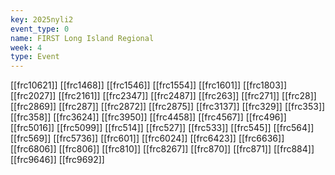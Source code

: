 ```yaml
---
key: 2025nyli2
event_type: 0
name: FIRST Long Island Regional
week: 4
type: Event
---
```

[[frc10621]]
[[frc1468]]
[[frc1546]]
[[frc1554]]
[[frc1601]]
[[frc1803]]
[[frc2027]]
[[frc2161]]
[[frc2347]]
[[frc2487]]
[[frc263]]
[[frc271]]
[[frc28]]
[[frc2869]]
[[frc287]]
[[frc2872]]
[[frc2875]]
[[frc3137]]
[[frc329]]
[[frc353]]
[[frc358]]
[[frc3624]]
[[frc3950]]
[[frc4458]]
[[frc4567]]
[[frc496]]
[[frc5016]]
[[frc5099]]
[[frc514]]
[[frc527]]
[[frc533]]
[[frc545]]
[[frc564]]
[[frc569]]
[[frc5736]]
[[frc601]]
[[frc6024]]
[[frc6423]]
[[frc6636]]
[[frc6806]]
[[frc806]]
[[frc810]]
[[frc8267]]
[[frc870]]
[[frc871]]
[[frc884]]
[[frc9646]]
[[frc9692]]
